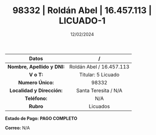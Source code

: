 ﻿---
title: 98332 | Roldán Abel | 16.457.113 | LICUADO-1
date: 12/02/2024
draft: false
tags: ['titular', 'santa teresita']
---

|          **Datos**          |  /  |
|:---------------------------:|:---:|
| **Nombre, Apellido y DNI:** | Roldán Abel / 16.457.113 |
|          **V o T:**         | Titular: 5 Licuado |
|      **Numero Único:**      | 98332 |
|  **Localidad y Dirección:** | Santa Teresita / N/A |
|        **Teléfono:**        | N/A |
|          **Rubro**          | Licuados |

**Estado de Pago:** **PAGO COMPLETO**

**Correo:** N/A
